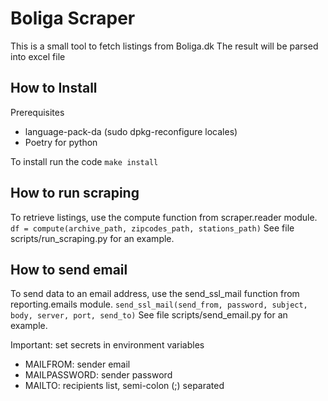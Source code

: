 # Boliga Scraper

This is a small tool to fetch listings from Boliga.dk
The result will be parsed into excel file

## How to Install

Prerequisites

* language-pack-da (sudo dpkg-reconfigure locales)
* Poetry for python

To install run the code `make install`

## How to run scraping

To retrieve listings, use the compute function from scraper.reader module.
`df = compute(archive_path, zipcodes_path, stations_path)`
See file scripts/run_scraping.py for an example.

## How to send email

To send data to an email address, use the send_ssl_mail function from reporting.emails module.
`send_ssl_mail(send_from, password, subject, body, server, port, send_to)`
See file scripts/send_email.py for an example.

Important: set secrets in environment variables

* MAILFROM: sender email
* MAILPASSWORD: sender password
* MAILTO: recipients list, semi-colon (;) separated
